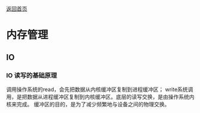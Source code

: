 [返回首页](../../README.md)

# 内存管理
## IO
### IO 读写的基础原理
调用操作系统的read，会先把数据从内核缓冲区复制到进程缓冲区；
write系统调用，是把数据从进程缓冲区复制到内核缓冲区。底层的读写交换，是由操作系统内核来完成。
缓冲区的目的，是为了减少频繁地与设备之间的物理交换。
